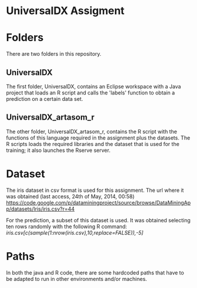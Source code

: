 UniversalDX Assigment
=====================

# Folders 

There are two folders in this repository.

## UniversalDX

The first folder, UniversalDX, contains an Eclipse workspace with a Java project that loads an R script and calls the 'labels' function to obtain a prediction on a certain data set.

## UniversalDX_artasom_r

The other folder, UniversalDX_artasom_r, contains the R script with the functions of this language required in the assignment plus the datasets. The R scripts loads the required libraries and the dataset that is used for the training; it also launches the Rserve server.

# Dataset

The iris dataset in csv format is used for this assignment. The url where it was obtained (last access, 24th of May, 2014, 00:58) https://code.google.com/p/dataminingproject/source/browse/DataMiningApp/datasets/Iris/iris.csv?r=44

For the prediction, a subset of this dataset is used. It was obtained selecting ten rows randomly with the following R command: *iris.csv[c(sample(1:nrow(iris.csv),10,replace=FALSE)),-5]*

# Paths 

In both the java and R code, there are some hardcoded paths that have to be adapted to run in other environments and/or machines.